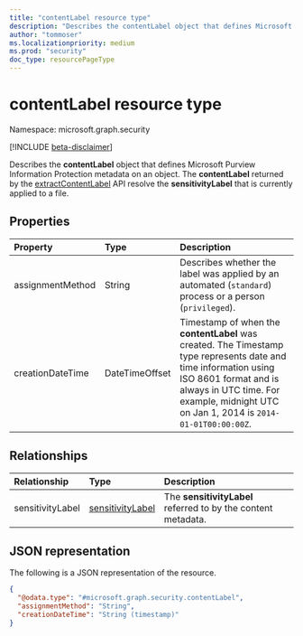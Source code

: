 ```yaml
---
title: "contentLabel resource type"
description: "Describes the contentLabel object that defines Microsoft Purview Information Protection metadata on an object."
author: "tommoser"
ms.localizationpriority: medium
ms.prod: "security"
doc_type: resourcePageType
---
```


# contentLabel resource type

Namespace: microsoft.graph.security

[!INCLUDE [beta-disclaimer](../../includes/beta-disclaimer.md)]

Describes the **contentLabel** object that defines Microsoft Purview Information Protection metadata on an object. The **contentLabel** returned by the [extractContentLabel](../api/security-sensitivitylabel-extractcontentlabel.md) API resolve the **sensitivityLabel** that is currently applied to a file.

## Properties
| Property         | Type           | Description                                                                                                                                                                                                                      |
| :--------------- | :------------- | :------------------------------------------------------------------------------------------------------------------------------------------------------------------------------------------------------------------------------- |
| assignmentMethod | String         | Describes whether the label was applied by an automated (`standard`) process or a person (`privileged`).                                                                                                                         |
| creationDateTime | DateTimeOffset | Timestamp of when the **contentLabel** was created. The Timestamp type represents date and time information using ISO 8601 format and is always in UTC time. For example, midnight UTC on Jan 1, 2014 is `2014-01-01T00:00:00Z`. |


## Relationships
| Relationship     | Type                                                          | Description                                                   |
| :--------------- | :------------------------------------------------------------ | :------------------------------------------------------------ |
| sensitivityLabel | [sensitivityLabel](../resources/security-sensitivitylabel.md) | The **sensitivityLabel** referred to by the content metadata. |

## JSON representation
The following is a JSON representation of the resource.
<!-- {
  "blockType": "resource",
  "@odata.type": "microsoft.graph.security.contentLabel"
}
-->
``` json
{
  "@odata.type": "#microsoft.graph.security.contentLabel",
  "assignmentMethod": "String",
  "creationDateTime": "String (timestamp)"
}
```
